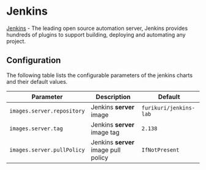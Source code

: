 # Jenkins

[Jenkins](https://jenkins.io/) - The leading open source automation server, Jenkins provides hundreds of plugins to support building, deploying and automating any project.

## Configuration

The following table lists the configurable parameters of the jenkins charts and their default values.

| Parameter                   | Description                                                                                   | Default                     |
|-----------------------------|-----------------------------------------------------------------------------------------------|-----------------------------|
| `images.server.repository`  | Jenkins **server** image                                                                        | `furikuri/jenkins-lab`     |
| `images.server.tag`         | Jenkins **server** image tag                                                                    | `2.138`                     |
| `images.server.pullPolicy`  | Jenkins **server** image pull policy                                                            | `IfNotPresent`              |